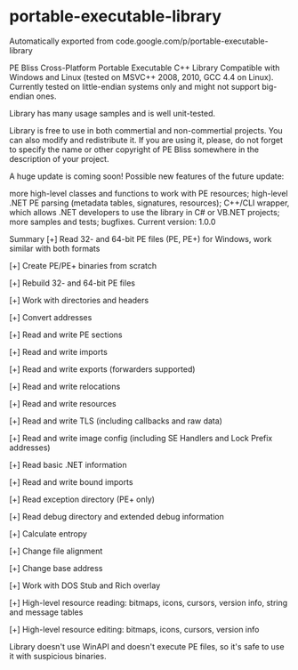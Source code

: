 # portable-executable-library
Automatically exported from code.google.com/p/portable-executable-library


PE Bliss
Cross-Platform Portable Executable C++ Library
Compatible with Windows and Linux (tested on MSVC++ 2008, 2010, GCC 4.4 on Linux). Currently tested on little-endian systems only and might not support big-endian ones.

Library has many usage samples and is well unit-tested.

Library is free to use in both commertial and non-commertial projects. You can also modify and redistribute it. If you are using it, please, do not forget to specify the name or other copyright of PE Bliss somewhere in the description of your project.

A huge update is coming soon! Possible new features of the future update:

more high-level classes and functions to work with PE resources;
high-level .NET PE parsing (metadata tables, signatures, resources);
C++/CLI wrapper, which allows .NET developers to use the library in C# or VB.NET projects;
more samples and tests;
bugfixes.
Current version: 1.0.0

Summary
[+] Read 32- and 64-bit PE files (PE, PE+) for Windows, work similar with both formats

[+] Create PE/PE+ binaries from scratch

[+] Rebuild 32- and 64-bit PE files

[+] Work with directories and headers

[+] Convert addresses

[+] Read and write PE sections

[+] Read and write imports

[+] Read and write exports (forwarders supported)

[+] Read and write relocations

[+] Read and write resources

[+] Read and write TLS (including callbacks and raw data)

[+] Read and write image config (including SE Handlers and Lock Prefix addresses)

[+] Read basic .NET information

[+] Read and write bound imports

[+] Read exception directory (PE+ only)

[+] Read debug directory and extended debug information

[+] Calculate entropy

[+] Change file alignment

[+] Change base address

[+] Work with DOS Stub and Rich overlay

[+] High-level resource reading: bitmaps, icons, cursors, version info, string and message tables

[+] High-level resource editing: bitmaps, icons, cursors, version info

Library doesn't use WinAPI and doesn't execute PE files, so it's safe to use it with suspicious binaries.
